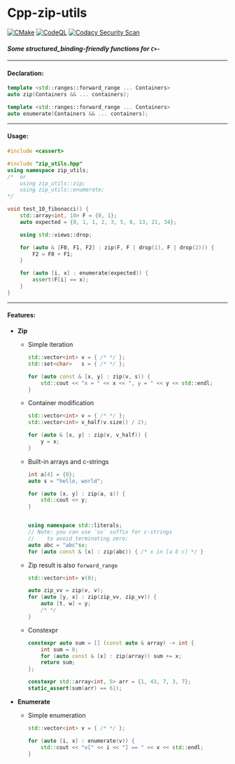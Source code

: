 # Cpp-zip-utils   
[![CMake](https://github.com/ZhekehZ/Cpp-zip-utils/actions/workflows/cmake.yml/badge.svg?branch=dev)](https://github.com/ZhekehZ/Cpp-zip-utils/actions/workflows/cmake.yml) [![CodeQL](https://github.com/ZhekehZ/Cpp-zip-utils/actions/workflows/codeql-analysis.yml/badge.svg?branch=dev)](https://github.com/ZhekehZ/Cpp-zip-utils/actions/workflows/codeql-analysis.yml) [![Codacy Security Scan](https://github.com/ZhekehZ/Cpp-zip-utils/actions/workflows/codacy-analysis.yml/badge.svg?branch=dev)](https://github.com/ZhekehZ/Cpp-zip-utils/actions/workflows/codacy-analysis.yml)
#### _Some structured_binding-friendly functions for `C+-`_

---
#### Declaration:
```c++
template <std::ranges::forward_range ... Containers>
auto zip(Containers && ... containers);
```

```c++
template <std::ranges::forward_range ... Containers>
auto enumerate(Containers && ... containers);
```
---
#### Usage:
```c++
#include <cassert>

#include "zip_utils.hpp"
using namespace zip_utils;
/*  or
    using zip_utils::zip;
    using zip_utils::enumerate;
*/

void test_10_fibonacci() {    
    std::array<int, 10> F = {0, 1};
    auto expected = {0, 1, 1, 2, 3, 5, 8, 13, 21, 34};

    using std::views::drop;

    for (auto & [F0, F1, F2] : zip(F, F | drop(1), F | drop(2))) {
        F2 = F0 + F1;
    }

    for (auto [i, x] : enumerate(expected)) {
        assert(F[i] == x);
    }
}
```
---
#### Features:
*  **Zip**
    - Simple iteration
        ```c++
        std::vector<int> v = { /* */ };
        std::set<char>   s = { /* */ };
        
        for (auto const & [x, y] : zip(v, s)) { 
            std::cout << "x = " << x << ", y = " << y << std::endl; 
        }
        ```
    - Container modification
        ```c++
        std::vector<int> v = { /* */ };
        std::vector<int> v_half(v.size() / 2); 
      
        for (auto & [x, y] : zip(v, v_half)) {
            y = x;
        }
        ```
    - Built-in arrays and c-strings
        ```c++
        int a[4] = {0};
        auto s = "hello, world";
      
        for (auto [x, y] : zip(a, s)) {
            std::cout << y;  
        }


        using namespace std::literals;
        // Note: you can use `sv` suffix for c-strings 
        //    to avoid terminating zero:
        auto abc = "abc"sv; 
        for (auto const & [x] : zip(abc)) { /* x in [a b c] */ }
        ```
    - Zip result is also `forward_range`
        ```c++
        std::vector<int> v(0);
      
        auto zip_vv = zip(v, v);
        for (auto [y, x] : zip(zip_vv, zip_vv)) {
            auto [t, w] = y;     
            /* */
        }
        ```
    - Constexpr
        ```c++
        constexpr auto sum = [] (const auto & array) -> int {
            int sum = 0;
            for (auto const & [x] : zip(array)) sum += x;  
            return sum;
        };
      
        constexpr std::array<int, 5> arr = {1, 43, 7, 3, 7};
        static_assert(sum(arr) == 61);
        ```

*   **Enumerate**
    - Simple enumeration
        ```c++
        std::vector<int> v = { /* */ };
      
        for (auto [i, x] : enumerate(v)) {
            std::cout << "v[" << i << "] == " << x << std::endl;
        }
        ```
